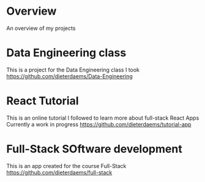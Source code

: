 # Overview
An overview of my projects

# Data Engineering class
This is a project for the Data Engineering class I took
https://github.com/dieterdaems/Data-Engineering

# React Tutorial
This is an online tutorial I followed to learn more about full-stack React Apps
Currently a work in progress
https://github.com/dieterdaems/tutorial-app


# Full-Stack SOftware development
This is an app created for the course Full-Stack
https://github.com/dieterdaems/full-stack
